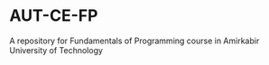 # AUT-CE-FP
A repository for Fundamentals of Programming course in Amirkabir University of Technology
